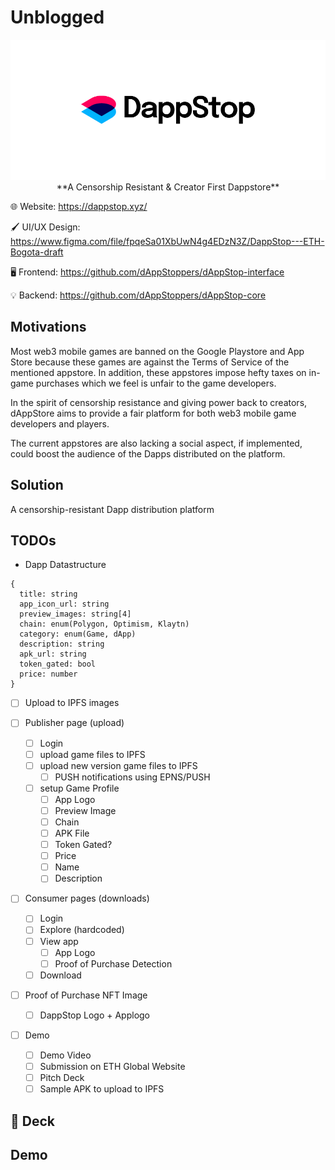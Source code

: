 # Unblogged

<p align="center">
<a href="https://weathered-limit-7676.on.fleek.co/">
<img src="https://raw.githubusercontent.com/dAppStoppers/.github/main/profile/assets/DappStop-Banner.png"/>
</a>
**A Censorship Resistant & Creator First Dappstore**

🌐 Website: <https://dappstop.xyz/>

🖌️ UI/UX Design: <https://www.figma.com/file/fpqeSa01XbUwN4g4EDzN3Z/DappStop---ETH-Bogota-draft>

🖥️ Frontend: <https://github.com/dAppStoppers/dAppStop-interface>

💡 Backend: <https://github.com/dAppStoppers/dAppStop-core>

## Motivations

Most web3 mobile games are banned on the Google Playstore and App Store because these games are against the Terms of Service of the mentioned appstore. In addition, these appstores impose hefty taxes on in-game purchases which we feel is unfair to the game developers.

In the spirit of censorship resistance and giving power back to creators, dAppStore aims to provide a fair platform for both web3 mobile game developers and players.

The current appstores are also lacking a social aspect, if implemented, could boost the audience of the Dapps distributed on the platform.

## Solution

A censorship-resistant Dapp distribution platform

## TODOs

- Dapp Datastructure

```tx
{
  title: string
  app_icon_url: string
  preview_images: string[4]
  chain: enum(Polygon, Optimism, Klaytn)
  category: enum(Game, dApp)
  description: string
  apk_url: string
  token_gated: bool
  price: number
}

```

- [ ] Upload to IPFS images

- [ ] Publisher page (upload)

  - [ ] Login
  - [ ] upload game files to IPFS
  - [ ] upload new version game files to IPFS
    - [ ] PUSH notifications using EPNS/PUSH
  - [ ] setup Game Profile
    - [ ] App Logo
    - [ ] Preview Image
    - [ ] Chain
    - [ ] APK File
    - [ ] Token Gated?
    - [ ] Price
    - [ ] Name
    - [ ] Description

- [ ] Consumer pages (downloads)

  - [ ] Login
  - [ ] Explore (hardcoded)
  - [ ] View app
    - [ ] App Logo
    - [ ] Proof of Purchase Detection
  - [ ] Download

- [ ] Proof of Purchase NFT Image

  - [ ] DappStop Logo + Applogo

- [ ] Demo
  - [ ] Demo Video
  - [ ] Submission on ETH Global Website
  - [ ] Pitch Deck
  - [ ] Sample APK to upload to IPFS

## 📑 Deck

## Demo
